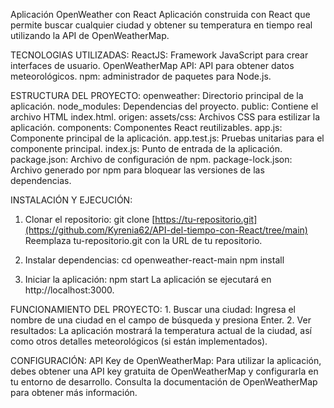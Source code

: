 Aplicación OpenWeather con React
Aplicación construida con React que permite buscar cualquier ciudad y obtener su temperatura en tiempo real utilizando la API de OpenWeatherMap.

TECNOLOGIAS UTILIZADAS:
	ReactJS: Framework JavaScript para crear interfaces de usuario.
	OpenWeatherMap API: API para obtener datos meteorológicos.
	npm: administrador de paquetes para Node.js.


ESTRUCTURA DEL PROYECTO:
	openweather: Directorio principal de la aplicación.
		node_modules: Dependencias del proyecto.
		public: Contiene el archivo HTML index.html.
		origen:
			assets/css: Archivos CSS para estilizar la aplicación.
			components: Componentes React reutilizables.
			app.js: Componente principal de la aplicación.
			app.test.js: Pruebas unitarias para el componente principal.
			index.js: Punto de entrada de la aplicación.
	package.json: Archivo de configuración de npm.
	package-lock.json: Archivo generado por npm para bloquear las versiones de las dependencias.


INSTALACIÓN Y EJECUCIÓN:
1. Clonar el repositorio:
		git clone [https://tu-repositorio.git](https://github.com/Kyrenia62/API-del-tiempo-con-React/tree/main)
	Reemplaza tu-repositorio.git con la URL de tu repositorio.

2. Instalar dependencias:
		cd openweather-react-main
		npm install

3. Iniciar la aplicación:
		npm start
	La aplicación se ejecutará en http://localhost:3000.


FUNCIONAMIENTO DEL PROYECTO:
	1. Buscar una ciudad: Ingresa el nombre de una ciudad en el campo de búsqueda y presiona Enter.
	2. Ver resultados: La aplicación mostrará la temperatura actual de la ciudad, así como otros detalles meteorológicos (si están implementados).

CONFIGURACIÓN:
API Key de OpenWeatherMap: Para utilizar la aplicación, debes obtener una API key gratuita de OpenWeatherMap y configurarla en tu entorno de desarrollo. Consulta la documentación de OpenWeatherMap para obtener más información.
